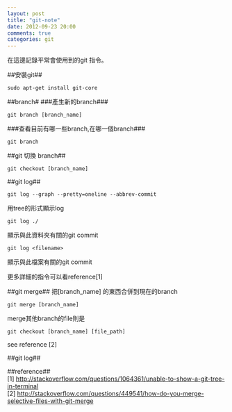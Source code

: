 ```yaml
---
layout: post
title: "git-note"
date: 2012-09-23 20:00
comments: true
categories: git
---
```


在這邊記錄平常會使用到的git 指令。

##安裝git##

	sudo apt-get install git-core

##branch#
###產生新的branch###

	git branch [branch_name]

###查看目前有哪一些branch,在哪一個branch###

	git branch


##git 切換 branch##

	git checkout [branch_name]

##git log##

	git log --graph --pretty=oneline --abbrev-commit

用tree的形式顯示log

    git log ./ 

顯示與此資料夾有關的git commit 

    git log <filename>

顯示與此檔案有關的git commit

更多詳細的指令可以看reference[1]

##git merge##
把[branch_name] 的東西合併到現在的branch
	
	git merge [branch_name]

merge其他branch的file則是

	git checkout [branch_name] [file_path]

see reference [2]

##git log##


##reference##  
[1] <http://stackoverflow.com/questions/1064361/unable-to-show-a-git-tree-in-terminal>  
[2] <http://stackoverflow.com/questions/449541/how-do-you-merge-selective-files-with-git-merge>
